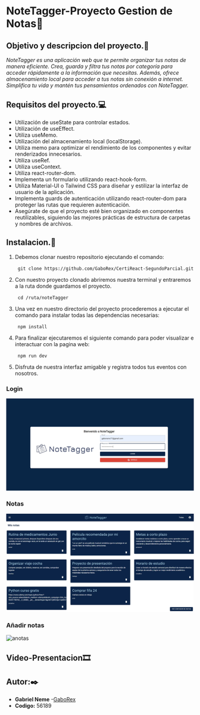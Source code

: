 # NoteTagger-Proyecto Gestion de Notas📓
## Objetivo y descripcion del proyecto.📌
_NoteTagger es una aplicación web que te permite organizar tus notas de manera eficiente. Crea, guarda y filtra tus notas por categoría para acceder rápidamente a la información que necesitas. Además, ofrece almacenamiento local para acceder a tus notas sin conexión a internet. Simplifica tu vida y mantén tus pensamientos ordenados con NoteTagger._

## Requisitos del proyecto.💻
* Utilización de useState para controlar estados.
* Utilización de useEffect.
* Utiliza useMemo.
* Utilización del almacenamiento local (localStorage).
* Utiliza memo para optimizar el rendimiento de los componentes y evitar renderizados innecesarios.
* Utiliza useRef.
* Utiliza useContext.
* Utiliza react-router-dom.
* Implementa un formulario utilizando react-hook-form.
* Utiliza Material-UI o Tailwind CSS para diseñar y estilizar la interfaz de usuario de la aplicación.
* Implementa guards de autenticación utilizando react-router-dom para proteger las rutas que requieren autenticación.
* Asegúrate de que el proyecto esté bien organizado en componentes reutilizables, siguiendo las mejores prácticas de estructura de carpetas y nombres de archivos.


## Instalacion.🔧

1. Debemos clonar nuestro repositorio ejecutando el comando:

        git clone https://github.com/GaboRex/CertiReact-SegundoParcial.git

2. Con nuestro proyecto clonado abriremos nuestra terminal y entraremos a la ruta donde guardamos el proyecto.        

        cd /ruta/noteTagger

3. Una vez en nuestro directorio del proyecto procederemos a ejecutar el comando para instalar todas las dependencias necesarias:

        npm install
4. Para finalizar ejecutaremos el siguiente comando para poder visualizar e interactuar con la pagina web:
        
        npm run dev

5. Disfruta de nuestra interfaz amigable y registra todos tus eventos con nosotros.

### **Login**
![login](images/login.jpg)

### **Notas**
![notas](images/misnotas.jpg)

### **Añadir notas**
![anotas](images/a%C3%B1adirnota.jpg)



## Video-Presentacion🎞


## Autor:✒️

* **Gabriel Neme** -[GaboRex](https://github.com/GaboRex)
* **Codigo:** 56189
